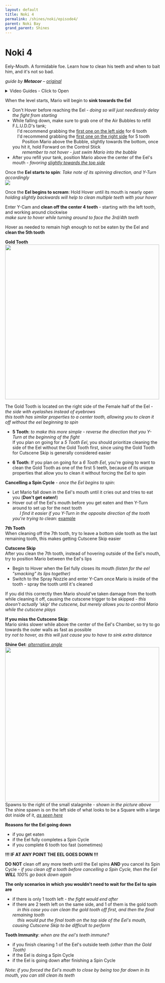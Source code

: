 ```yaml
---
layout: default 
title: Noki 4
permalink: /shines/noki/episode4/
parent: Noki Bay
grand_parent: Shines
---
```

# Noki 4  
Eely-Mouth. A formidable foe. Learn how to clean his teeth and when to bait him, and it's not so bad.  

*guide by **Metacor** – [original](https://gist.github.com/Metacor/48d83d1765083cc45c71b1545f3ca292)*

<details markdown="block">
  <summary markdown="span">
    Video Guides - Click to Open
  </summary> 
{% include yt.html id="3u8lY285CWM" %}  
{% include yt.html id="tdz2Deg92-M" %}  
</details>  

When the level starts, Mario will begin to **sink towards the Eel**
  * Don't Hover before reaching the Eel - *doing so will just needlessly delay the fight from starting*
  * While falling down, make sure to grab one of the Air Bubbles to refill F.L.U.D.D's tank;  
    I'd recommend grabbing the [first one on the left side](https://i.imgur.com/gcgne2D.jpg) for 6 tooth  
    I'd recommend grabbing the [first one on the right side](https://i.imgur.com/CvAos2W.jpg) for 5 tooth  
        Position Mario above the Bubble, slightly towards the bottom, once you hit it, hold Forward on the Control Stick    
        *remember to not hover - just swim Mario into the bubble*
  * After you refill your tank, position Mario above the center of the Eel's mouth - *favoring [slightly towards the top side](https://i.imgur.com/wy6Wg6Z.jpg)*
 
Once the **Eel starts to spin**: *Take note of its spinning direction, and Y-Turn accordingly*  
<img src="https://i.imgur.com/bIScNAR.png">
 
Once the **Eel begins to scream**: Hold Hover until its mouth is nearly open  
*holding slightly backwards will help to clean multiple teeth with your hover*
 
Enter Y-Cam and **clean off the center 4 teeth** - starting with the left tooth, and working around clockwise  
*make sure to hover while turning around to face the 3rd/4th teeth*
 
Hover as needed to remain high enough to not be eaten by the Eel and **clean the 5th tooth**
 
**Gold Tooth**  
<img src="https://i.imgur.com/XBO8VyB.png" width=500>

The Gold Tooth is located on the right side of the Female half of the Eel - *the side with eyelashes instead of eyebrows*   
*this tooth has similar properties to a center tooth, allowing you to clean it off without the eel beginning to spin*
 
  * **5 Tooth**: *to make this more simple - reverse the direction that you Y-Turn at the beginning of the fight*  
    If you plan on going for a *5 Tooth Eel*, you should prioritize cleaning the side of the Eel without the Gold Tooth first, since using the Gold Tooth for Cutscene Skip is generally considered easier

  * **6 Tooth**: 
    If you plan on going for a *6 Tooth Eel*, you're going to want to clean the Gold Tooth as one of the first 5 teeth, because of its unique properties that allow you to clean it without forcing the Eel to spin
 
**Cancelling a Spin Cycle** - *once the Eel begins to spin*:
  * Let Mario fall down in the Eel's mouth until it cries out and tries to eat you (**Don't get eaten!**)
  * Hover out of the Eel's mouth before you get eaten and then Y-Turn around to set up for the next tooth  
      *I find it easier if you Y-Turn in the opposite direction of the tooth you're trying to clean*: [example](https://clips.twitch.tv/SullenSeductivePineappleDoubleRainbow)
 
**7th Tooth**  
When cleaning off the 7th tooth, try to leave a bottom side tooth as the last remaining tooth, this makes getting Cutscene Skip easier  
 
**Cutscene Skip**  
After you clean the 7th tooth, instead of hovering outside of the Eel's mouth, try to position Mario between the Eel's lips
  * Begin to Hover when the Eel fully closes its mouth *(listen for the eel "smacking" its lips together)*
  * Switch to the Spray Nozzle and enter Y-Cam once Mario is inside of the tooth - spray the tooth until it's cleaned  
  
If you did this correctly then Mario should've taken damage from the tooth while cleaning it off, causing the cutscene trigger to be skipped - *this doesn't actually 'skip' the cutscene, but merely allows you to control Mario while the cutscene plays*

**If you miss the Cutscene Skip**:  
Mario sinks slower while above the center of the Eel's Chamber, so try to go towards the outer walls as fast as possible  
*try not to hover, as this will just cause you to have to sink extra distance*
 
**Shine Get**: *[alternative angle](https://i.imgur.com/VXLqIyj.jpg)*  
<img src="https://i.imgur.com/XqSNGVM.jpeg" width=500>  
Spawns to the right of the small stalagmite - *shown in the picture above*  
The shine spawn is on the left side of what looks to be a Square with a large dot inside of it, *[as seen here](https://i.imgur.com/zzA3CcQ.jpg)*  
   
**Reasons for the Eel going down**
  * if you get eaten
  * if the Eel fully completes a Spin Cycle
  * if you complete 6 tooth too fast (sometimes)  
  
  
**!!! IF AT ANY POINT THE EEL GOES DOWN !!!**  

**DO NOT** clean off any more teeth until the Eel spins **AND** you cancel its Spin Cycle - *if you clean off a tooth before cancelling a Spin Cycle, then the Eel **WILL** 100% go back down again*
 
**The only scenarios in which you wouldn't need to wait for the Eel to spin are**  
* if there is only 1 tooth left - *the fight would end after*  
* if there are 2 teeth left on the same side, and 1 of them is the gold tooth  
    *in this case you can clean the gold tooth off first, and then the final remaining tooth*  
    *this would put the final tooth on the top side of the Eel's mouth, causing Cutscene Skip to be difficult to perform*
 
**Tooth Immunity**: *when are the eel's teeth immune?*  
  * if you finish cleaning 1 of the Eel's outside teeth *(other than the Gold Tooth)*
  * if the Eel is doing a Spin Cycle
  * if the Eel is going down after finishing a Spin Cycle

*Note: if you forced the Eel's mouth to close by being too far down in its mouth, you can still clean its teeth*
